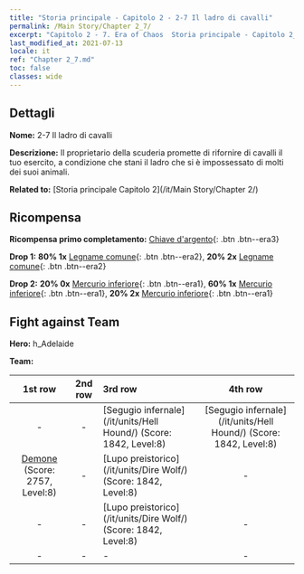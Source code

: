 ```yaml
---
title: "Storia principale - Capitolo 2 - 2-7 Il ladro di cavalli"
permalink: /Main Story/Chapter 2_7/
excerpt: "Capitolo 2 - 7. Era of Chaos  Storia principale - Capitolo 2_7. 2-7 Il ladro di cavalli"
last_modified_at: 2021-07-13
locale: it
ref: "Chapter 2_7.md"
toc: false
classes: wide
---
```


## Dettagli

 **Nome:** 2-7 Il ladro di cavalli

 **Descrizione:** Il proprietario della scuderia promette di rifornire di cavalli il tuo esercito, a condizione che stani il ladro che si è impossessato di molti dei suoi animali.

 **Related to:** [Storia principale Capitolo 2](/it/Main Story/Chapter 2/)

## Ricompensa

 **Ricompensa primo completamento:** [Chiave d'argento](/ItemsIT/con_693/){: .btn .btn--era3}

 **Drop 1:** **80% 1x** [Legname comune](/ItemsIT/mat_7/){: .btn .btn--era2}, **20% 2x** [Legname comune](/ItemsIT/mat_7/){: .btn .btn--era2}

 **Drop 2:** **20% 0x** [Mercurio inferiore](/ItemsIT/mat_2/){: .btn .btn--era1}, **60% 1x** [Mercurio inferiore](/ItemsIT/mat_2/){: .btn .btn--era1}, **20% 2x** [Mercurio inferiore](/ItemsIT/mat_2/){: .btn .btn--era1}


## Fight against Team
 **Hero:** h_Adelaide

 **Team:**


  | 1st row | 2nd row | 3rd row | 4th row |
  |:----:|:----:|:----|:----:|
  | - | - | [Segugio infernale](/it/units/Hell Hound/) (Score: 1842, Level:8)  | [Segugio infernale](/it/units/Hell Hound/) (Score: 1842, Level:8)  |
  | [Demone](/it/units/Demon/) (Score: 2757, Level:8)  | - | [Lupo preistorico](/it/units/Dire Wolf/) (Score: 1842, Level:8)  | - |
  | - | - | [Lupo preistorico](/it/units/Dire Wolf/) (Score: 1842, Level:8)  | - |
  | - | - | - | - |



